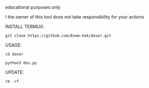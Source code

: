 educational purposes only

I the owner of this tool dose not take responsibility for your actions


INSTALL TERMUX:

~~~
git clone https://github.com/Enom-hak/doser.git
~~~
USAGE:
~~~
cd doser
~~~
~~~
python3 dos.py
~~~
UPDATE:
~~~
rm -rf
~~~
